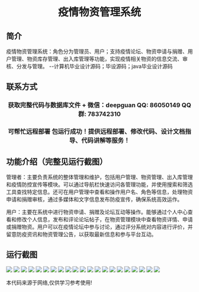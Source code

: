 <p><h1 align="center">疫情物资管理系统</h1></p>

## 简介
疫情物资管理系统：角色分为管理员、用户；支持疫情论坛、物资申请与捐赠、用户管理、物资库存管理、出入库管理等功能，实现疫情相关物资的信息交流、审核、分发与管理。    --计算机毕业设计源码；毕设源码；java毕业设计源码


## 联系方式
<p><h3 align="center">获取完整代码与数据库文件 + 微信：deepguan QQ: 86050149 QQ群: 783742310</h3></p>
<p><h3 align="center">可帮忙远程部署 包运行成功！提供远程部署、修改代码、设计文档指导、代码讲解等服务！</h3></p>

## 功能介绍（完整见运行截图）
管理者：主要负责系统的整体管理和维护，包括用户管理、物资管理、出入库管理和疫情防控宣传等模块。可以通过导航栏快速访问各管理功能，并使用搜索和筛选工具查找特定信息。还可在用户管理中查看和操作用户名、角色等信息，处理物资申请和捐赠审核，通过多媒体和文字信息发布防疫宣传，确保系统高效运作。

用户：主要在系统中进行物资申请、捐赠及论坛互动等操作。能够通过个人中心查看和修改个人信息，发布和评论论坛帖子，在物资管理模块中查看物资详情、申请或捐赠物资。用户可以在疫情论坛中参与讨论，通过评分系统对内容进行评价，并留意防疫资讯和物资管理公告，以获取最新信息和参与平台互动。


## 运行截图
![](img/001.jpg)
![](img/002.jpg)
![](img/003.jpg)
![](img/004.jpg)
![](img/005.jpg)
![](img/006.jpg)
![](img/007.jpg)
![](img/008.jpg)
![](img/009.jpg)
![](img/010.jpg)
![](img/011.jpg)
![](img/012.jpg)
![](img/013.jpg)
![](img/014.jpg)
![](img/015.jpg)
![](img/016.jpg)
![](img/017.jpg)
![](img/018.jpg)
![](img/019.jpg)
![](img/020.jpg)
![](img/021.jpg)

<p>本代码来源于网络,仅供学习参考使用!</p>
